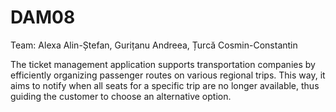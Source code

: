 # DAM08

Team: Alexa Alin-Ștefan, Gurițanu Andreea, Țurcă Cosmin-Constantin

The ticket management application supports transportation companies by efficiently organizing passenger routes on various regional trips. This way, it aims to notify when all seats for a specific trip are no longer available, thus guiding the customer to choose an alternative option.
